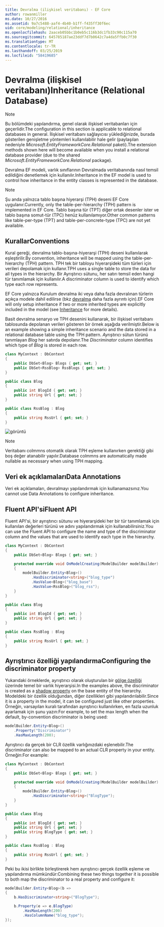 ```yaml
---
title: Devralma (ilişkisel veritabanı) - EF Core
author: rowanmiller
ms.date: 10/27/2016
ms.assetid: 9a7c5488-aaf4-4b40-b1ff-f435ff30f6ec
uid: core/modeling/relational/inheritance
ms.openlocfilehash: 2aaceb05bbc1b0eb5c116b3dc1fb33c90c115a70
ms.sourcegitcommit: 645785187ae23ddf7d7b0642c7a4da5ffb0c7f30
ms.translationtype: MT
ms.contentlocale: tr-TR
ms.lasthandoff: 03/25/2019
ms.locfileid: "58419685"
---
```

# <a name="inheritance-relational-database"></a><span data-ttu-id="e4504-102">Devralma (ilişkisel veritabanı)</span><span class="sxs-lookup"><span data-stu-id="e4504-102">Inheritance (Relational Database)</span></span>

> [!NOTE]  
> <span data-ttu-id="e4504-103">Bu bölümdeki yapılandırma, genel olarak ilişkisel veritabanları için geçerlidir.</span><span class="sxs-lookup"><span data-stu-id="e4504-103">The configuration in this section is applicable to relational databases in general.</span></span> <span data-ttu-id="e4504-104">İlişkisel veritabanı sağlayıcısı yüklediğinizde, burada gösterilen genişletme yöntemleri kullanılabilir hale gelir (paylaşılan nedeniyle *Microsoft.EntityFrameworkCore.Relational* paketi).</span><span class="sxs-lookup"><span data-stu-id="e4504-104">The extension methods shown here will become available when you install a relational database provider (due to the shared *Microsoft.EntityFrameworkCore.Relational* package).</span></span>

<span data-ttu-id="e4504-105">Devralma EF modeli, varlık sınıflarının Devralmada veritabanında nasıl temsil edildiğini denetlemek için kullanılır.</span><span class="sxs-lookup"><span data-stu-id="e4504-105">Inheritance in the EF model is used to control how inheritance in the entity classes is represented in the database.</span></span>

> [!NOTE]  
> <span data-ttu-id="e4504-106">Şu anda yalnızca tablo başına hiyerarşi (TPH) deseni EF Core uygulanır.</span><span class="sxs-lookup"><span data-stu-id="e4504-106">Currently, only the table-per-hierarchy (TPH) pattern is implemented in EF Core.</span></span> <span data-ttu-id="e4504-107">Tablo başına tür (TPT) diğer ortak desenler ister ve tablo başına somut-tür (TPC) henüz kullanılamıyor.</span><span class="sxs-lookup"><span data-stu-id="e4504-107">Other common patterns like table-per-type (TPT) and table-per-concrete-type (TPC) are not yet available.</span></span>

## <a name="conventions"></a><span data-ttu-id="e4504-108">Kurallar</span><span class="sxs-lookup"><span data-stu-id="e4504-108">Conventions</span></span>

<span data-ttu-id="e4504-109">Kural gereği, devralma tablo-başına-hiyerarşi (TPH) deseni kullanılarak eşleştirilir.</span><span class="sxs-lookup"><span data-stu-id="e4504-109">By convention, inheritance will be mapped using the table-per-hierarchy (TPH) pattern.</span></span> <span data-ttu-id="e4504-110">TPH tek bir tabloyu hiyerarşideki tüm türleri için verileri depolamak için kullanır.</span><span class="sxs-lookup"><span data-stu-id="e4504-110">TPH uses a single table to store the data for all types in the hierarchy.</span></span> <span data-ttu-id="e4504-111">Bir Ayrıştırıcı sütunu, her satırı temsil eden hangi tür tanımlamak için kullanılır.</span><span class="sxs-lookup"><span data-stu-id="e4504-111">A discriminator column is used to identify which type each row represents.</span></span>

<span data-ttu-id="e4504-112">EF Core yalnızca Kurulum devralma iki veya daha fazla devralınan türlerin açıkça modele dahil edilirse (bkz [devralma](../inheritance.md) daha fazla ayrıntı için).</span><span class="sxs-lookup"><span data-stu-id="e4504-112">EF Core will only setup inheritance if two or more inherited types are explicitly included in the model (see [Inheritance](../inheritance.md) for more details).</span></span>

<span data-ttu-id="e4504-113">Basit devralma senaryo ve TPH desenini kullanarak, bir ilişkisel veritabanı tablosunda depolanan verileri gösteren bir örnek aşağıda verilmiştir.</span><span class="sxs-lookup"><span data-stu-id="e4504-113">Below is an example showing a simple inheritance scenario and the data stored in a relational database table using the TPH pattern.</span></span> <span data-ttu-id="e4504-114">*Ayrıştırıcı* sütun türünü tanımlayan *Blog* her satırda depolanır.</span><span class="sxs-lookup"><span data-stu-id="e4504-114">The *Discriminator* column identifies which type of *Blog* is stored in each row.</span></span>

<!-- [!code-csharp[Main](samples/core/relational/Modeling/Conventions/Samples/InheritanceDbSets.cs)] -->
``` csharp
class MyContext : DbContext
{
    public DbSet<Blog> Blogs { get; set; }
    public DbSet<RssBlog> RssBlogs { get; set; }
}

public class Blog
{
    public int BlogId { get; set; }
    public string Url { get; set; }
}

public class RssBlog : Blog
{
    public string RssUrl { get; set; }
}
```

![görüntü](_static/inheritance-tph-data.png)

>[!NOTE]
> <span data-ttu-id="e4504-116">Veritabanı colmmns otomatik olarak TPH eşleme kullanırken gerektiği gibi boş değer atanabilir yapılır.</span><span class="sxs-lookup"><span data-stu-id="e4504-116">Database colmmns are automatically made nullable as necessary when using TPH mapping.</span></span>

## <a name="data-annotations"></a><span data-ttu-id="e4504-117">Veri ek açıklamaları</span><span class="sxs-lookup"><span data-stu-id="e4504-117">Data Annotations</span></span>

<span data-ttu-id="e4504-118">Veri ek açıklamaları, devralmayı yapılandırmak için kullanamazsınız.</span><span class="sxs-lookup"><span data-stu-id="e4504-118">You cannot use Data Annotations to configure inheritance.</span></span>

## <a name="fluent-api"></a><span data-ttu-id="e4504-119">Fluent API'si</span><span class="sxs-lookup"><span data-stu-id="e4504-119">Fluent API</span></span>

<span data-ttu-id="e4504-120">Fluent API'si, bir ayrıştırıcı sütunu ve hiyerarşideki her bir tür tanımlamak için kullanılan değerleri türünü ve adını yapılandırmak için kullanabilirsiniz.</span><span class="sxs-lookup"><span data-stu-id="e4504-120">You can use the Fluent API to configure the name and type of the discriminator column and the values that are used to identify each type in the hierarchy.</span></span>

<!-- [!code-csharp[Main](samples/core/relational/Modeling/FluentAPI/Samples/InheritanceTPHDiscriminator.cs?highlight=7,8,9,10)] -->
``` csharp
class MyContext : DbContext
{
    public DbSet<Blog> Blogs { get; set; }

    protected override void OnModelCreating(ModelBuilder modelBuilder)
    {
        modelBuilder.Entity<Blog>()
            .HasDiscriminator<string>("blog_type")
            .HasValue<Blog>("blog_base")
            .HasValue<RssBlog>("blog_rss");
    }
}

public class Blog
{
    public int BlogId { get; set; }
    public string Url { get; set; }
}

public class RssBlog : Blog
{
    public string RssUrl { get; set; }
}
```

## <a name="configuring-the-discriminator-property"></a><span data-ttu-id="e4504-121">Ayrıştırıcı özelliği yapılandırma</span><span class="sxs-lookup"><span data-stu-id="e4504-121">Configuring the discriminator property</span></span>

<span data-ttu-id="e4504-122">Yukarıdaki örneklerde, ayrıştırıcı olarak oluşturulan bir [gölge özelliği](xref:core/modeling/shadow-properties) üzerinde temel bir varlık hiyerarşisi.</span><span class="sxs-lookup"><span data-stu-id="e4504-122">In the examples above, the discriminator is created as a [shadow property](xref:core/modeling/shadow-properties) on the base entity of the hierarchy.</span></span> <span data-ttu-id="e4504-123">Modeldeki bir özellik olduğundan, diğer özellikleri gibi yapılandırılabilir.</span><span class="sxs-lookup"><span data-stu-id="e4504-123">Since it is a property in the model, it can be configured just like other properties.</span></span> <span data-ttu-id="e4504-124">Örneğin, varsayılan kuralı tarafından ayrıştırıcı kullanılırken, en fazla uzunluk ayarlamak için şunu yazın:</span><span class="sxs-lookup"><span data-stu-id="e4504-124">For example, to set the max length when the default, by-convention discriminator is being used:</span></span>

```C#
modelBuilder.Entity<Blog>()
    .Property("Discriminator")
    .HasMaxLength(200);
```

<span data-ttu-id="e4504-125">Ayrıştırıcı da gerçek bir CLR özellik varlığınızdaki eşlenebilir.</span><span class="sxs-lookup"><span data-stu-id="e4504-125">The discriminator can also be mapped to an actual CLR property in your entity.</span></span> <span data-ttu-id="e4504-126">Örneğin:</span><span class="sxs-lookup"><span data-stu-id="e4504-126">For example:</span></span>
```C#
class MyContext : DbContext
{
    public DbSet<Blog> Blogs { get; set; }

    protected override void OnModelCreating(ModelBuilder modelBuilder)
    {
        modelBuilder.Entity<Blog>()
            .HasDiscriminator<string>("BlogType");
    }
}

public class Blog
{
    public int BlogId { get; set; }
    public string Url { get; set; }
    public string BlogType { get; set; }
}

public class RssBlog : Blog
{
    public string RssUrl { get; set; }
}
```

<span data-ttu-id="e4504-127">Peki bu ikisi birlikte birleştirerek hem ayrıştırıcı gerçek özellik eşleme ve yapılandırma mümkündür:</span><span class="sxs-lookup"><span data-stu-id="e4504-127">Combining these two things together it is possible to both map the discriminator to a real property and configure it:</span></span>
```C#
modelBuilder.Entity<Blog>(b =>
{
    b.HasDiscriminator<string>("BlogType");

    b.Property(e => e.BlogType)
        .HasMaxLength(200)
        .HasColumnName("blog_type");
});
```
